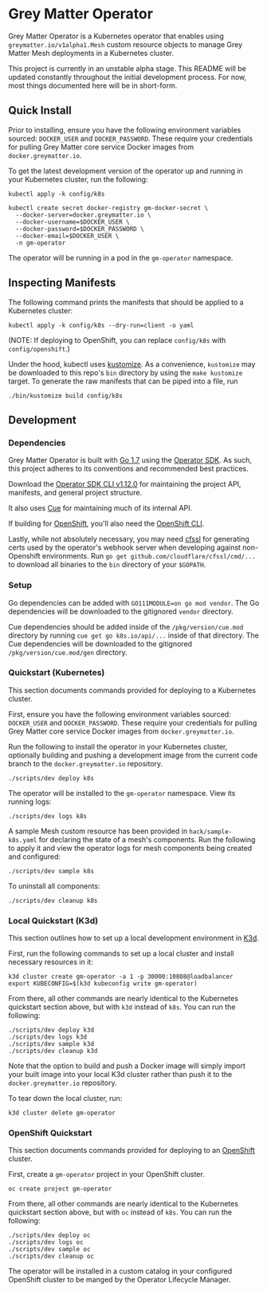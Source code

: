 # Grey Matter Operator

Grey Matter Operator is a Kubernetes operator that enables using `greymatter.io/v1alpha1.Mesh`
custom resource objects to manage Grey Matter Mesh deployments in a Kubernetes cluster.

This project is currently in an unstable alpha stage. This README will be updated constantly
throughout the initial development process. For now, most things documented here will be in
short-form.

## Quick Install

Prior to installing, ensure you have the following environment variables sourced: `DOCKER_USER` and
`DOCKER_PASSWORD`. These require your credentials for pulling Grey Matter core service Docker images
from `docker.greymatter.io`.

To get the latest development version of the operator up and running in your Kubernetes cluster, run
the following:

```
kubectl apply -k config/k8s

kubectl create secret docker-registry gm-docker-secret \
  --docker-server=docker.greymatter.io \
  --docker-username=$DOCKER_USER \
  --docker-password=$DOCKER_PASSWORD \
  --docker-email=$DOCKER_USER \
  -n gm-operator
```

The operator will be running in a pod in the `gm-operator` namespace.

## Inspecting Manifests

The following command prints the manifests that should be applied to a Kubernetes cluster:

```
kubectl apply -k config/k8s --dry-run=client -o yaml
```

(NOTE: If deploying to OpenShift, you can replace `config/k8s` with `config/openshift`.)

Under the hood, kubectl uses [kustomize](https://kustomize.io). As a convenience, `kustomize` may be
downloaded to this repo's `bin` directory by using the `make kustomize` target. To generate the raw
manifests that can be piped into a file, run

```
./bin/kustomize build config/k8s
```

## Development

### Dependencies

Grey Matter Operator is built with [Go 1.7](https://golang.org/dl/) using the [Operator
SDK](https://sdk.operatorframework.io). As such, this project adheres to its conventions and
recommended best practices.

Download the [Operator SDK CLI v1.12.0](https://sdk.operatorframework.io/docs/installation/) for
maintaining the project API, manifests, and general project structure.

It also uses [Cue](https://cuelang.org/docs/install/) for maintaining much of its internal API.

If building for
[OpenShift](https://www.redhat.com/en/technologies/cloud-computing/openshift/container-platform),
you'll also need the [OpenShift
CLI](https://mirror.openshift.com/pub/openshift-v4/x86_64/clients/ocp/).

Lastly, while not absolutely necessary, you may need [cfssl](https://github.com/cloudflare/cfssl)
for generating certs used by the operator's webhook server when developing against non-Openshift
environments. Run `go get github.com/cloudflare/cfssl/cmd/...` to download all binaries to the `bin`
directory of your `$GOPATH`.

### Setup

Go dependencies can be added with `GO111MODULE=on go mod vendor`. The Go dependencies will be
downloaded to the gitignored `vendor` directory.

Cue dependencies should be added inside of the `/pkg/version/cue.mod` directory by running `cue get
go k8s.io/api/...` inside of that directory. The Cue dependencies will be downloaded to the
gitignored `/pkg/version/cue.mod/gen` directory.

### Quickstart (Kubernetes)

This section documents commands provided for deploying to a Kubernetes cluster.

First, ensure you have the following environment variables sourced: `DOCKER_USER` and
`DOCKER_PASSWORD`. These require your credentials for pulling Grey Matter core service Docker images
from `docker.greymatter.io`.

Run the following to install the operator in your Kubernetes cluster, optionally building and
pushing a development image from the current code branch to the `docker.greymatter.io` repository.

```
./scripts/dev deploy k8s
```

The operator will be installed to the `gm-operator` namespace. View its running logs:

```
./scripts/dev logs k8s
```

A sample Mesh custom resource has been provided in `hack/sample-k8s.yaml` for declaring the state of
a mesh's components. Run the following to apply it and view the operator logs for mesh components
being created and configured:

```
./scripts/dev sample k8s
```

To uninstall all components:

```
./scripts/dev cleanup k8s
```


### Local Quickstart (K3d)

This section outlines how to set up a local development environment in [K3d](https://k3d.io).

First, run the following commands to set up a local cluster and install necessary resources in it:

```
k3d cluster create gm-operator -a 1 -p 30000:10808@loadbalancer
export KUBECONFIG=$(k3d kubeconfig write gm-operator)
```

From there, all other commands are nearly identical to the Kubernetes quickstart section above, but
with `k3d` instead of `k8s`. You can run the following:

```
./scripts/dev deploy k3d
./scripts/dev logs k3d
./scripts/dev sample k3d
./scripts/dev cleanup k3d
```

Note that the option to build and push a Docker image will simply import your built image into your
local K3d cluster rather than push it to the `docker.greymatter.io` repository.

To tear down the local cluster, run:

```
k3d cluster delete gm-operator
```


### OpenShift Quickstart

This section documents commands provided for deploying to an
[OpenShift](https://www.redhat.com/en/technologies/cloud-computing/openshift/container-platform)
cluster.

First, create a `gm-operator` project in your OpenShift cluster.

```
oc create project gm-operator
```

From there, all other commands are nearly identical to the Kubernetes quickstart section above, but
with `oc` instead of `k8s`. You can run the following:

```
./scripts/dev deploy oc
./scripts/dev logs oc
./scripts/dev sample oc
./scripts/dev cleanup oc
```

The operator will be installed in a custom catalog in your configured OpenShift cluster to be manged
by the Operator Lifecycle Manager.

